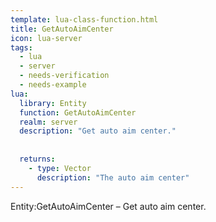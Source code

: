 ```yaml
---
template: lua-class-function.html
title: GetAutoAimCenter
icon: lua-server
tags:
  - lua
  - server
  - needs-verification
  - needs-example
lua:
  library: Entity
  function: GetAutoAimCenter
  realm: server
  description: "Get auto aim center."
  
  
  returns:
    - type: Vector
      description: "The auto aim center"
---
```


<div class="lua__search__keywords">
Entity:GetAutoAimCenter &#x2013; Get auto aim center.
</div>
